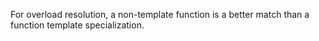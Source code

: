 For overload resolution, a non-template function is a better match than a function template specialization.